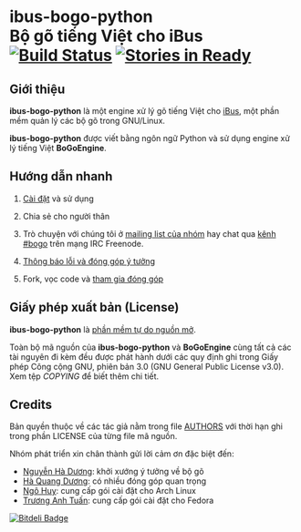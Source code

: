 # ibus-bogo-python <br/> Bộ gõ tiếng Việt cho iBus [![Build Status](https://travis-ci.org/BoGoEngine/ibus-bogo-python.png)](https://travis-ci.org/BoGoEngine/ibus-bogo-python) [![Stories in Ready](https://badge.waffle.io/bogoengine/ibus-bogo-python.png?label=ready)](http://waffle.io/bogoengine/ibus-bogo-python)

## Giới thiệu

**ibus-bogo-python** là một engine xử lý gõ tiếng Việt cho
[iBus](http://code.google.com/p/ibus/), một phần mềm quản lý các bộ gõ
trong GNU/Linux.

**ibus-bogo-python** được viết bằng ngôn ngữ Python và sử dụng engine
xử lý tiếng Việt **BoGoEngine**.

## Hướng dẫn nhanh

1. [Cài đặt](doc/sphinx/install.rst) và sử dụng

2. Chia sẻ cho người thân

3. Trò chuyện với chúng tôi ở [mailing list của nhóm][1] hay chat qua [kênh #bogo][2] trên mạng IRC Freenode.

4. [Thông báo lỗi và đóng góp ý tưởng](https://github.com/BoGoEngine/ibus-bogo-python/issues?state=open)

5. Fork, vọc code và [tham gia đóng góp](doc/sphinx/contributing.rst)

[1]: https://groups.google.com/forum/?fromgroups#!forum/bogoengine-dev
[2]: https://kiwiirc.com/client/chat.freenode.net/?nick=bogo-user|?&theme=basic#bogo

## Giấy phép xuất bản (License)

**ibus-bogo-python** là
[phần mềm tự do nguồn mở](http://en.wikipedia.org/wiki/Free_and_open_source_software).

Toàn bộ mã nguồn của **ibus-bogo-python** và **BoGoEngine** cùng tất
cả các tài nguyên đi kèm đều được phát hành dưới các quy định ghi
trong Giấy phép Công cộng GNU, phiên bản 3.0 (GNU General Public
License v3.0).  Xem tệp *COPYING* để biết thêm chi tiết.

## Credits

Bản quyền thuộc về các tác giả nằm trong file [AUTHORS](AUTHORS) với thời hạn
ghi trong phần LICENSE của từng file mã nguồn.

Nhóm phát triển xin chân thành gửi lời cảm ơn đặc biệt đến:

* [Nguyễn Hà Dương](https://github.com/CMPITG): khởi xướng ý tưởng về bộ gõ
* [Hà Quang Dương](https://github.com/haqduong): có nhiều đóng góp quan trọng
* [Ngô Huy](https://github.com/NgoHuy): cung cấp gói cài đặt cho Arch Linux
* [Trương Anh Tuấn](https://github.com/tuanta): cung cấp gói cài đặt cho Fedora


[![Bitdeli Badge](https://d2weczhvl823v0.cloudfront.net/BoGoEngine/ibus-bogo-python/trend.png)](https://bitdeli.com/free "Bitdeli Badge")

